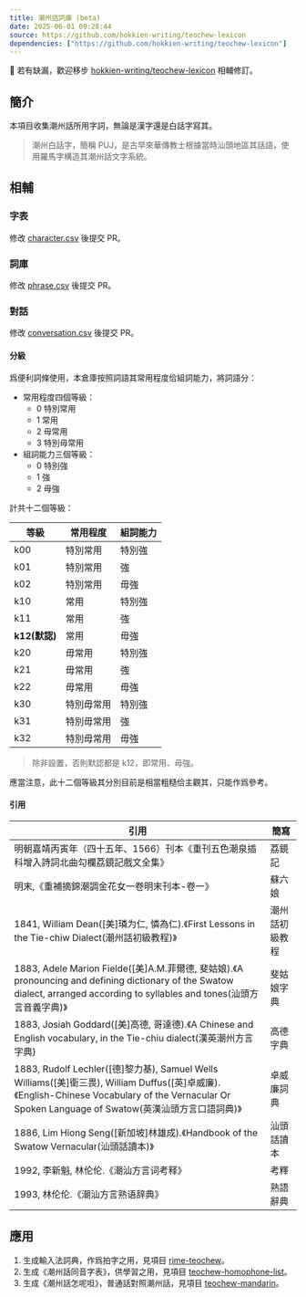 ```yaml
---
title: 潮州話詞庫 (beta)
date: 2025-06-01 09:28:44
source: https://github.com/hokkien-writing/teochew-lexicon
dependencies: ["https://github.com/hokkien-writing/teochew-lexicon"]
---
```


📌 若有缺漏，歡迎移步 [hokkien-writing/teochew-lexicon](https://github.com/hokkien-writing/teochew-lexicon) 相輔修訂。


## 簡介

本項目收集潮州話所用字詞，無論是漢字還是白話字寫其。

> 潮州白話字，簡稱 PUJ，是古早來華傳教士根據當時汕頭地區其話語，使用羅馬字構造其潮州話文字系統。


## 相輔

### 字表

修改 [character.csv](https://github.com/hokkien-writing/teochew-lexicon/raw/main/character.csv) 後提交 PR。


### 詞庫

修改 [phrase.csv](https://github.com/hokkien-writing/teochew-lexicon/raw/main/phrase.csv) 後提交 PR。

### 對話

修改 [conversation.csv](https://github.com/hokkien-writing/teochew-lexicon/raw/main/conversation.csv) 後提交 PR。

#### 分級

爲便利詞條使用，本倉庫按照詞語其常用程度佮組詞能力，將詞語分：

- 常用程度四個等級：
  - 0 特別常用
  - 1 常用
  - 2 毋常用
  - 3 特別毋常用
- 組詞能力三個等級：
  - 0 特別強
  - 1 強
  - 2 毋強

計共十二個等級：

| 等級          | 常用程度   | 組詞能力 |
| ------------- | ---------- | -------- |
| k00           | 特別常用   | 特別強   |
| k01           | 特別常用   | 強       |
| k02           | 特別常用   | 毋強     |
| k10           | 常用       | 特別強   |
| k11           | 常用       | 強       |
| **k12(默認)** | 常用       | 毋強     |
| k20           | 毋常用     | 特別強   |
| k21           | 毋常用     | 強       |
| k22           | 毋常用     | 毋強     |
| k30           | 特別毋常用 | 特別強   |
| k31           | 特別毋常用 | 強       |
| k32           | 特別毋常用 | 毋強     |

> 除非設置，否則默認都是 k12，即常用、毋強。

應當注意，此十二個等級其分別目前是相當粗糙佮主觀其，只能作爲參考。


#### 引用

| 引用                                                         | 簡寫      |
| ------------------------------------------------------------ |---------|
| 明朝嘉靖丙寅年（四十五年、1566）刊本《重刊五色潮泉插科增入詩詞北曲勾欄荔鏡記戲文全集》 | 荔鏡記     |
| 明末,《重補摘錦潮調金花女一卷明末刊本-卷一》                 | 蘇六娘     |
| 1841, William Dean([美]璘为仁, 憐為仁).《First Lessons in the Tie-chiw Dialect(潮州話初級教程)》 | 潮州話初級教程 |
| 1883, Adele Marion Fielde([美]A.M.菲爾德, 斐姑娘).《A pronouncing and defining dictionary of the Swatow dialect, arranged according to syllables and tones(汕頭方言音義字典)》 | 斐姑娘字典   |
| 1883, Josiah Goddard([美]高德, 哥達德).《A Chinese and English vocabulary, in the Tie-chiu dialect(漢英潮州方言字典) | 高德字典    |
| 1883, Rudolf Lechler([德]黎力基), Samuel Wells Williams([美]衛三畏), William Duffus([英]卓威廉).《English-Chinese Vocabulary of the Vernacular Or Spoken Language of Swatow(英漢汕頭方言口語詞典)》 | 卓威廉詞典   |
| 1886, Lim Hiong Seng([新加坡]林雄成).《Handbook of the Swatow Vernacular(汕頭話讀本)》 | 汕頭話讀本   |
| 1992, 李新魁, 林伦伦.《潮汕方言词考释》                      | 考釋      |
| 1993, 林伦伦.《潮汕方言熟语辞典》                            | 熟語辭典    |


## 應用

1. 生成輸入法詞典，作爲拍字之用，見項目 [rime-teochew](https://github.com/hokkien-writing/rime-teochew)。
2. 生成《潮州話同音字表》，供學習之用，見項目 [teochew-homophone-list](https://github.com/hokkien-writing/teochew-homophone-list)。
3. 生成《潮州話怎呢呾》，普通話對照潮州話，見項目 [teochew-mandarin](https://github.com/hokkien-writing/teochew-mandarin)。
